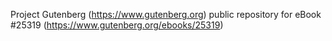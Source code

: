 Project Gutenberg (https://www.gutenberg.org) public repository for eBook #25319 (https://www.gutenberg.org/ebooks/25319)
